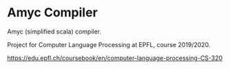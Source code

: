 # Amyc Compiler

Amyc (simplified scala) compiler. 

Project for Computer Language Processing at EPFL, course 2019/2020.

https://edu.epfl.ch/coursebook/en/computer-language-processing-CS-320
